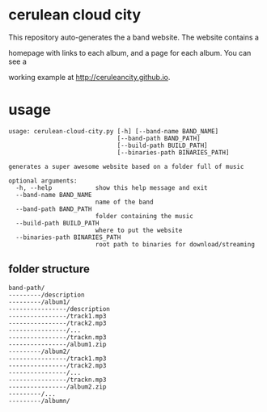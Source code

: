 cerulean cloud city
===================
This repository auto-generates the a band website. The website contains a 

homepage with links to each album, and a page for each album. You can see a 

working example at http://ceruleancity.github.io.

usage
=====
```
usage: cerulean-cloud-city.py [-h] [--band-name BAND_NAME]
                              [--band-path BAND_PATH]
                              [--build-path BUILD_PATH]
                              [--binaries-path BINARIES_PATH]

generates a super awesome website based on a folder full of music

optional arguments:
  -h, --help            show this help message and exit
  --band-name BAND_NAME
                        name of the band
  --band-path BAND_PATH
                        folder containing the music
  --build-path BUILD_PATH
                        where to put the website
  --binaries-path BINARIES_PATH
                        root path to binaries for download/streaming
```

folder structure
----------------
```
band-path/
---------/description
---------/album1/
----------------/description
----------------/track1.mp3
----------------/track2.mp3
----------------/...
----------------/trackn.mp3
----------------/album1.zip
---------/album2/
----------------/track1.mp3
----------------/track2.mp3
----------------/...
----------------/trackn.mp3
----------------/album2.zip
---------/...
---------/albumn/
```
